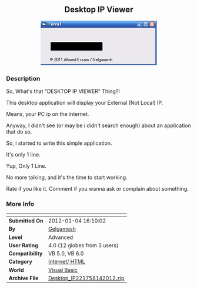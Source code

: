 ﻿<div align="center">

## Desktop IP Viewer

<img src="PIC20121416619389.JPG">
</div>

### Description

So, What's that "DESKTOP IP VIEWER" Thing?!

This desktop application will display your External (Not Local) IP.

Means, your PC ip on the internet.

Anyway, I didn't see (or may be i didn't search enough) about an application that do so.

So, i started to write this simple application.

It's only 1 line.

Yup, Only 1 Line.

No more talking, and it's the time to start working.

Rate if you like it. Comment if you wanna ask or complain about something.
 
### More Info
 


<span>             |<span>
---                |---
**Submitted On**   |2012-01-04 16:10:02
**By**             |[Gelgamesh](https://github.com/Planet-Source-Code/PSCIndex/blob/master/ByAuthor/gelgamesh.md)
**Level**          |Advanced
**User Rating**    |4.0 (12 globes from 3 users)
**Compatibility**  |VB 5\.0, VB 6\.0
**Category**       |[Internet/ HTML](https://github.com/Planet-Source-Code/PSCIndex/blob/master/ByCategory/internet-html__1-34.md)
**World**          |[Visual Basic](https://github.com/Planet-Source-Code/PSCIndex/blob/master/ByWorld/visual-basic.md)
**Archive File**   |[Desktop\_IP221758142012\.zip](https://github.com/Planet-Source-Code/gelgamesh-desktop-ip-viewer__1-74234/archive/master.zip)








